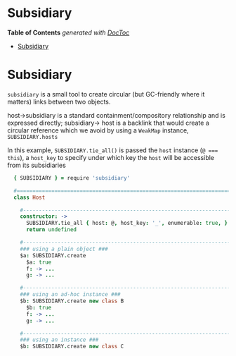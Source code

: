 


# Subsidiary


<!-- START doctoc generated TOC please keep comment here to allow auto update -->
<!-- DON'T EDIT THIS SECTION, INSTEAD RE-RUN doctoc TO UPDATE -->
**Table of Contents**  *generated with [DocToc](https://github.com/thlorenz/doctoc)*

- [Subsidiary](#subsidiary)

<!-- END doctoc generated TOC please keep comment here to allow auto update -->


# Subsidiary

`subsidiary` is a small tool to create circular (but GC-friendly where it matters) links between two
objects.

host->subsidiary is a standard containment/compository relationship and is expressed directly;
subsidiary-> host is a backlink that would create a circular reference which we avoid by using a
`WeakMap` instance, `SUBSIDIARY.hosts`

In this example, `SUBSIDIARY.tie_all()` is passed the `host` instance (`@ === this`), a `host_key` to
specify under which key the `host` will be accessible from its subsidiaries

```coffee
  { SUBSIDIARY } = require 'subsidiary'

  #=========================================================================================================
  class Host

    #-------------------------------------------------------------------------------------------------------
    constructor: ->
      SUBSIDIARY.tie_all { host: @, host_key: '_', enumerable: true, }
      return undefined

    #-------------------------------------------------------------------------------------------------------
    ### using a plain object ###
    $a: SUBSIDIARY.create
      $a: true
      f: -> ...
      g: -> ...

    #-------------------------------------------------------------------------------------------------------
    ### using an ad-hoc instance ###
    $b: SUBSIDIARY.create new class B
      $b: true
      f: -> ...
      g: -> ...

    #-------------------------------------------------------------------------------------------------------
    ### using an instance ###
    $b: SUBSIDIARY.create new class C
```

```coffee
```

```coffee
```

```coffee
```

```coffee
```

<!-- ## To Do -->

<!-- * **`[–]`** -->

<!-- ## Is Done -->

<!-- * **`[+]`** -->
